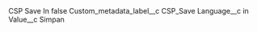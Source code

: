 <?xml version="1.0" encoding="UTF-8"?>
<CustomMetadata xmlns="http://soap.sforce.com/2006/04/metadata" xmlns:xsi="http://www.w3.org/2001/XMLSchema-instance" xmlns:xsd="http://www.w3.org/2001/XMLSchema">
    <label>CSP Save In</label>
    <protected>false</protected>
    <values>
        <field>Custom_metadata_label__c</field>
        <value xsi:type="xsd:string">CSP_Save</value>
    </values>
    <values>
        <field>Language__c</field>
        <value xsi:type="xsd:string">in</value>
    </values>
    <values>
        <field>Value__c</field>
        <value xsi:type="xsd:string">Simpan</value>
    </values>
</CustomMetadata>
